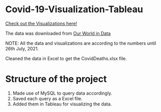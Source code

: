 # Covid-19-Visualization-Tableau

[Check out the Visualizations here!](https://public.tableau.com/app/profile/rathin2871/viz/Covid19DataVisualization_16273905174870/Dashboard1?publish=yes)

The data was downloaded from [Our World in Data](https://ourworldindata.org/covid-deaths)

NOTE: All the data and visualizations are according to the numbers until 26th July, 2021. 

Cleaned the data in Excel to get the CovidDeaths.xlsx file.

# Structure of the project
1. Made use of MySQL to query data accordingly.
2. Saved each query as a Excel file.
3. Added them in Tableau for visualizing the data.

